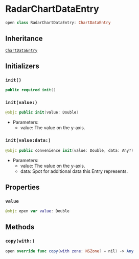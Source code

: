 # RadarChartDataEntry

``` swift
open class RadarChartDataEntry: ChartDataEntry
```

## Inheritance

[`ChartDataEntry`](/ChartDataEntry)

## Initializers

### `init()`

``` swift
public required init()
```

### `init(value:)`

``` swift
@objc public init(value: Double)
```

  - Parameters:
      - value: The value on the y-axis.

### `init(value:data:)`

``` swift
@objc public convenience init(value: Double, data: Any?)
```

  - Parameters:
      - value: The value on the y-axis.
      - data: Spot for additional data this Entry represents.

## Properties

### `value`

``` swift
@objc open var value: Double
```

## Methods

### `copy(with:)`

``` swift
open override func copy(with zone: NSZone? = nil) -> Any
```
